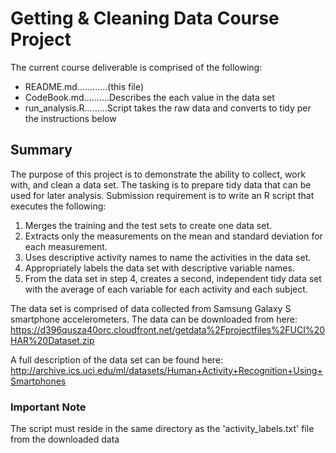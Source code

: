 # Getting & Cleaning Data Course Project

The current course deliverable is comprised of the following:  
  * README.md............(this file)  
  * CodeBook.md..........Describes the each value in the data set
  * run_analysis.R.........Script takes the raw data and converts to tidy per the instructions below  
  
## Summary  
The purpose of this project is to demonstrate the ability to collect, work with, and clean a data set. The tasking is to prepare tidy data that can be used for later analysis. Submission requirement is to write an R script that executes the following:  

1. Merges the training and the test sets to create one data set.  
2. Extracts only the measurements on the mean and standard deviation for each measurement.  
3. Uses descriptive activity names to name the activities in the data set.  
4. Appropriately labels the data set with descriptive variable names.  
5. From the data set in step 4, creates a second, independent tidy data set with the average of each variable for each activity and each subject.  

The data set is comprised of data collected from Samsung Galaxy S smartphone accelerometers. The data can be downloaded from here: https://d396qusza40orc.cloudfront.net/getdata%2Fprojectfiles%2FUCI%20HAR%20Dataset.zip

A full description of the data set can be found here: http://archive.ics.uci.edu/ml/datasets/Human+Activity+Recognition+Using+Smartphones

### Important Note  
The script must reside in the same directory as the 'activity_labels.txt' file from the downloaded data
